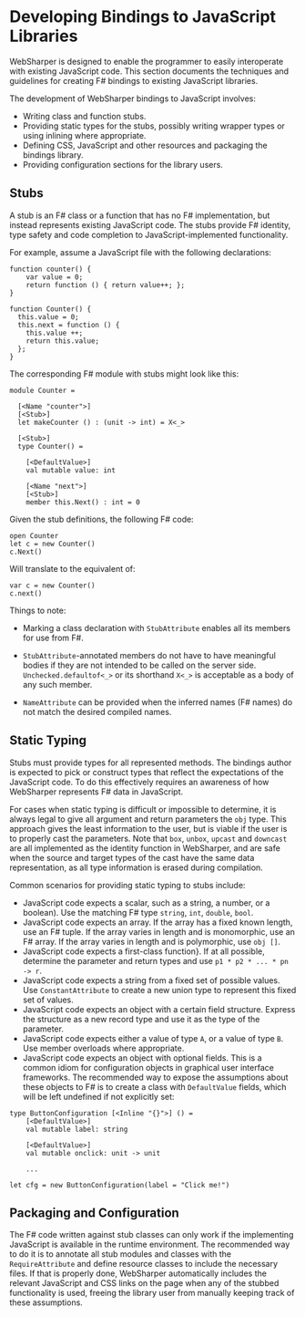 # Developing Bindings to JavaScript Libraries

WebSharper is designed to enable the programmer to easily interoperate
with existing JavaScript code. This section documents the techniques
and guidelines for creating F# bindings to existing JavaScript
libraries.

The development of WebSharper bindings to JavaScript involves:

* Writing class and function stubs.
* Providing static types for the stubs, possibly writing wrapper types
  or using inlining where appropriate.
* Defining CSS, JavaScript and other resources and packaging the
  bindings library.
* Providing configuration sections for the library users.

## Stubs

A stub is an F# class or a function that has no F# implementation, but
instead represents existing JavaScript code. The stubs provide F#
identity, type safety and code completion to JavaScript-implemented
functionality.

For example, assume a JavaScript file with the following declarations:

    function counter() {
        var value = 0;
        return function () { return value++; };
    }

    function Counter() {
      this.value = 0;
      this.next = function () {
        this.value ++;
        return this.value;
      };
    }

The corresponding F# module with stubs might look like this:

	module Counter =

	  [<Name "counter">]
	  [<Stub>]
	  let makeCounter () : (unit -> int) = X<_>

	  [<Stub>]
	  type Counter() =

		[<DefaultValue>]
		val mutable value: int

		[<Name "next">]
		[<Stub>]
		member this.Next() : int = 0

Given the stub definitions, the following F# code:

	open Counter
	let c = new Counter()
	c.Next()

Will translate to the equivalent of:

	var c = new Counter()
	c.next()

Things to note:

* Marking a class declaration with `StubAttribute` enables all its
  members for use from F#.

* `StubAttribute`-annotated members do not have to have meaningful
  bodies if they are not intended to be called on the server
  side. `Unchecked.defaultof<_>` or its shorthand `X<_>` is acceptable
  as a body of any such member.

* `NameAttribute` can be provided when the inferred names (F# names)
  do not match the desired compiled names.

## Static Typing

Stubs must provide types for all represented methods. The bindings
author is expected to pick or construct types that reflect the
expectations of the JavaScript code. To do this effectively requires
an awareness of how WebSharper represents F# data in JavaScript.

For cases when static typing is difficult or impossible to determine,
it is always legal to give all argument and return parameters the
`obj` type. This approach gives the least information to the user, but
is viable if the user is to properly cast the parameters. Note that
`box`, `unbox`, `upcast` and `downcast` are all implemented as the
identity function in WebSharper, and are safe when the source and
target types of the cast have the same data representation, as all
type information is erased during compilation.

Common scenarios for providing static typing to stubs include:

* JavaScript code expects a scalar, such as a string, a number, or a
  boolean). Use the matching F# type `string`, `int`, `double`,
  `bool`.
* JavaScript code expects an array. If the array has a fixed known
  length, use an F# tuple. If the array varies in length and is
  monomorphic, use an F# array. If the array varies in length and is
  polymorphic, use `obj []`.
* JavaScript code expects a first-class function}.  If at all
  possible, determine the parameter and return types and use
  `p1 * p2 * ... * pn -> r`.
* JavaScript code expects a string from a fixed set of possible
  values.  Use `ConstantAttribute` to create a new union type to
  represent this fixed set of values.
* JavaScript code expects an object with a certain field structure.
  Express the structure as a new record type and use it as the type of
  the parameter.
* JavaScript code expects either a value of type `A`, or a value of
  type `B`. Use member overloads where appropriate.
* JavaScript code expects an object with optional fields.  This is a
  common idiom for configuration objects in graphical user interface
  frameworks. The recommended way to expose the assumptions about
  these objects to F# is to create a class with `DefaultValue` fields,
  which will be left undefined if not explicitly set:


```
type ButtonConfiguration [<Inline "{}">] () =
    [<DefaultValue>]
    val mutable label: string

    [<DefaultValue>]
    val mutable onclick: unit -> unit

    ...

let cfg = new ButtonConfiguration(label = "Click me!")
```

## Packaging and Configuration

The F# code written against stub classes can only work if the
implementing JavaScript is available in the runtime environment.  The
recommended way to do it is to annotate all stub modules and classes
with the `RequireAttribute` and define resource classes to include the
necessary files. If that is properly done, WebSharper automatically
includes the relevant JavaScript and CSS links on the page when any of
the stubbed functionality is used, freeing the library user from
manually keeping track of these assumptions.
